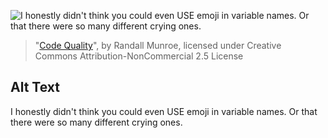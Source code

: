 ![I honestly didn't think you could even USE emoji in variable names. Or that there were so many different crying ones.](https://imgs.xkcd.com/comics/code_quality.png)
> "[Code Quality](https://xkcd.com/1513/)", by Randall Munroe, licensed under Creative Commons Attribution-NonCommercial 2.5 License

## Alt Text
I honestly didn't think you could even USE emoji in variable names. Or that there were so many different crying ones.
